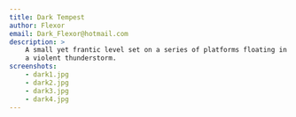 ```yaml
---
title: Dark Tempest
author: Flexor
email: Dark_Flexor@hotmail.com
description: >
    A small yet frantic level set on a series of platforms floating in the middle of
    a violent thunderstorm.
screenshots:
    - dark1.jpg
    - dark2.jpg
    - dark3.jpg
    - dark4.jpg
---
```

